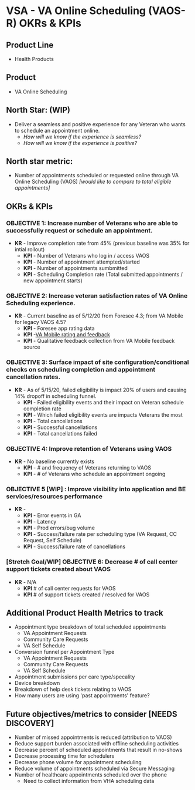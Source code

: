 # VSA - VA Online Scheduling (VAOS-R) OKRs & KPIs

## Product Line
- Health Products

## Product
- VA Online Scheduling

## North Star: (WIP)
- Deliver a seamless and positive experience for any Veteran who wants to schedule an appointment online.
  - *How will we know if the experience is seamless?*
  - *How will we know if the experience is positive?*

## North star metric:
- Number of appointments scheduled or requested online through VA Online Scheduling (VAOS) _[would like to compare to total eligible appointments]_

## OKRs & KPIs

### OBJECTIVE 1: Increase number of Veterans who are able to successfully request or schedule an appointment. 
- **KR** - Improve completion rate from 45% (previous baseline was 35% for intial rollout)
  - **KPI** - Number of Veterans who log in / access VAOS
  - **KPI** - Number of appointment attempted/started
  - **KPI** - Number of appointments sumbmitted
  - **KPI** - Scheduling Completion rate (Total submitted appointments / new appointment starts)
  
### OBJECTIVE 2: Increase veteran satisfaction rates of VA Online Scheduling experience.
- **KR** - Current baseline as of 5/12/20 from Foresee 4.3; from VA Mobile for legacy VAOS 4.5?
  - **KPI** - Foresee app rating data
  - **KPI** -[VA Mobile rating and feedback](https://veteran.apps.va.gov/feedback-web/v1/?appId=85870ADC-CC55-405E-9AC3-976A92BBBBEE)
  - **KPI** - Qualitative feedback collection from VA Mobile feedback source
  
### OBJECTIVE 3: Surface impact of site configuration/conditional checks on scheduling completion and appointment cancellation rates. 
- **KR** - As of 5/15/20, failed eligibility is impact 20% of users and causing 14% dropoff in scheduling funnel.
  - **KPI** - Failed eligibility events and their impact on Veteran schedule completion rate
  - **KPI** - Which failed eligibility events are impacts Veterans the most
  - **KPI** - Total cancellations
  - **KPI** - Successful cancellations
  - **KPI** - Total cancellations failed

### OBJECTIVE 4: Improve retention of Veterans using VAOS
- **KR** - No baseline currently exists
  - **KPI** - # and frequency of Veterans returning to VAOS
  - **KPI** - # of Veterans who schedule an appointment ongoing

### OBJECTIVE 5 [WIP] : Improve visibility into application and BE services/resources performance
- **KR** - 
  - **KPI** - Error events in GA
  - **KPI** - Latency
  - **KPI** - Prod errors/bug volume
  - **KPI** - Success/failure rate per scheduling type (VA Request, CC Request, Self Schedule)
  - **KPI** - Success/failure rate of cancellations

### [Stretch Goal/WIP] OBJECTIVE 6: Decrease # of call center support tickets created about VAOS
- **KR** - N/A
  - **KPI** # of call center requests for VAOS
  - **KPI** # of support tickets created / resolved for VAOS


## Additional Product Health Metrics to track
- Appointment type breakdown of total scheduled appointments
  - VA Appointment Requests
  - Community Care Requests
  - VA Self Schedule
- Conversion funnel per Appointment Type
  - VA Appointment Requests
  - Community Care Requests
  - VA Self Schedule
- Appointment submissions per care type/specality
- Device breakdown
- Breakdown of help desk tickets relating to VAOS
- How many users are using 'past appointments' feature?

## Future objectives/metrics to consider [NEEDS DISCOVERY]
- Number of missed appointments is reduced (attribution to VAOS)
- Reduce support burden associated with offline scheduling activities
- Decrease percent of scheduled appointments that result in no-shows
- Decrease processing time for schedulers
- Decrease phone volume for appointment scheduling
- Reduce volume of appointments scheduled via Secure Messaging
- Number of healthcare appointments scheduled over the phone
   - Need to collect information from VHA scheduling data
